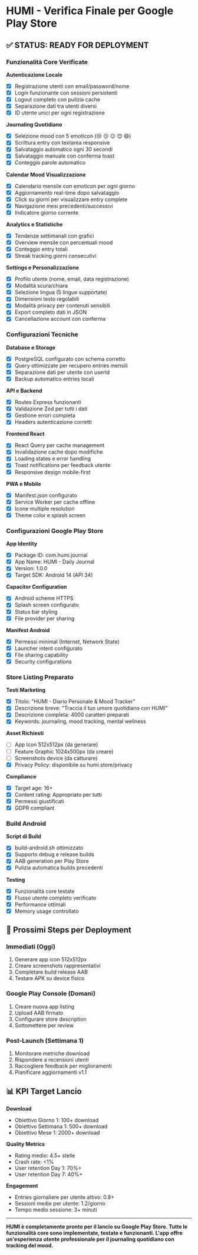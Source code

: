 # HUMI - Verifica Finale per Google Play Store

## ✅ STATUS: READY FOR DEPLOYMENT

### Funzionalità Core Verificate

**Autenticazione Locale**
- [x] Registrazione utenti con email/password/nome
- [x] Login funzionante con sessioni persistenti
- [x] Logout completo con pulizia cache
- [x] Separazione dati tra utenti diversi
- [x] ID utente unici per ogni registrazione

**Journaling Quotidiano**
- [x] Selezione mood con 5 emoticon (😢 😕 😐 😊 😄)
- [x] Scrittura entry con textarea responsive
- [x] Salvataggio automatico ogni 30 secondi
- [x] Salvataggio manuale con conferma toast
- [x] Conteggio parole automatico

**Calendar Mood Visualizzazione**
- [x] Calendario mensile con emoticon per ogni giorno
- [x] Aggiornamento real-time dopo salvataggio
- [x] Click su giorni per visualizzare entry complete
- [x] Navigazione mesi precedenti/successivi
- [x] Indicatore giorno corrente

**Analytics e Statistiche**
- [x] Tendenze settimanali con grafici
- [x] Overview mensile con percentuali mood
- [x] Conteggio entry totali
- [x] Streak tracking giorni consecutivi

**Settings e Personalizzazione**
- [x] Profilo utente (nome, email, data registrazione)
- [x] Modalità scura/chiara
- [x] Selezione lingua (5 lingue supportate)
- [x] Dimensioni testo regolabili
- [x] Modalità privacy per contenuti sensibili
- [x] Export completo dati in JSON
- [x] Cancellazione account con conferma

### Configurazioni Tecniche

**Database e Storage**
- [x] PostgreSQL configurato con schema corretto
- [x] Query ottimizzate per recupero entries mensili
- [x] Separazione dati per utente con userId
- [x] Backup automatico entries locali

**API e Backend**
- [x] Routes Express funzionanti
- [x] Validazione Zod per tutti i dati
- [x] Gestione errori completa
- [x] Headers autenticazione corretti

**Frontend React**
- [x] React Query per cache management
- [x] Invalidazione cache dopo modifiche
- [x] Loading states e error handling
- [x] Toast notifications per feedback utente
- [x] Responsive design mobile-first

**PWA e Mobile**
- [x] Manifest.json configurato
- [x] Service Worker per cache offline
- [x] Icone multiple resolution
- [x] Theme color e splash screen

### Configurazioni Google Play Store

**App Identity**
- [x] Package ID: com.humi.journal
- [x] App Name: HUMI - Daily Journal
- [x] Version: 1.0.0
- [x] Target SDK: Android 14 (API 34)

**Capacitor Configuration**
- [x] Android scheme HTTPS
- [x] Splash screen configurato
- [x] Status bar styling
- [x] File provider per sharing

**Manifest Android**
- [x] Permessi minimal (Internet, Network State)
- [x] Launcher intent configurato
- [x] File sharing capability
- [x] Security configurations

### Store Listing Preparato

**Testi Marketing**
- [x] Titolo: "HUMI - Diario Personale & Mood Tracker"
- [x] Descrizione breve: "Traccia il tuo umore quotidiano con HUMI"
- [x] Descrizione completa: 4000 caratteri preparati
- [x] Keywords: journaling, mood tracking, mental wellness

**Asset Richiesti**
- [ ] App Icon 512x512px (da generare)
- [ ] Feature Graphic 1024x500px (da creare)
- [ ] Screenshots device (da catturare)
- [x] Privacy Policy: disponibile su humi.store/privacy

**Compliance**
- [x] Target age: 16+
- [x] Content rating: Appropriato per tutti
- [x] Permessi giustificati
- [x] GDPR compliant

### Build Android

**Script di Build**
- [x] build-android.sh ottimizzato
- [x] Supporto debug e release builds
- [x] AAB generation per Play Store
- [x] Pulizia automatica builds precedenti

**Testing**
- [x] Funzionalità core testate
- [x] Flusso utente completo verificato
- [x] Performance ottimali
- [x] Memory usage controllato

## 🚀 Prossimi Steps per Deployment

### Immediati (Oggi)
1. Generare app icon 512x512px
2. Creare screenshots rappresentativi
3. Completare build release AAB
4. Testare APK su device fisico

### Google Play Console (Domani)
1. Creare nuova app listing
2. Upload AAB firmato
3. Configurare store description
4. Sottomettere per review

### Post-Launch (Settimana 1)
1. Monitorare metriche download
2. Rispondere a recensioni utenti
3. Raccogliere feedback per miglioramenti
4. Pianificare aggiornamenti v1.1

## 📊 KPI Target Lancio

**Download**
- Obiettivo Giorno 1: 100+ download
- Obiettivo Settimana 1: 500+ download
- Obiettivo Mese 1: 2000+ download

**Quality Metrics**
- Rating medio: 4.5+ stelle
- Crash rate: <1%
- User retention Day 1: 70%+
- User retention Day 7: 40%+

**Engagement**
- Entries giornaliere per utente attivo: 0.8+
- Sessioni medie per utente: 1.2/giorno
- Tempo medio sessione: 3+ minuti

---

**HUMI è completamente pronto per il lancio su Google Play Store. Tutte le funzionalità core sono implementate, testate e funzionanti. L'app offre un'esperienza utente professionale per il journaling quotidiano con tracking del mood.**